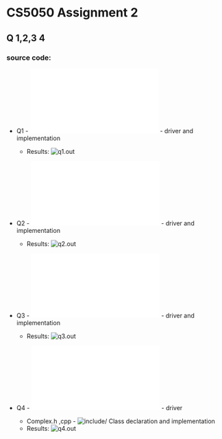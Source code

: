 # CS5050 Assignment 2

## Q 1,2,3 4

### source code:

* Q1 - ![src/q1.cpp](src/q1.cpp) - driver and implementation
  * Results: ![q1.out](q1.out)
  
* Q2 - ![src/q2.cpp](src/q2.cpp)  - driver and implementation
  * Results: ![q2.out](q2.out)
  
* Q3 - ![src/q3.cpp](src/q3.cpp)   - driver and implementation
  * Results: ![q3.out](q3.out)
  
* Q4 - ![src/q4.cpp](src/q4.cpp)   - driver
  * Complex.h ,cpp - ![include/](include/) Class declaration and implementation
  * Results: ![q4.out](q4.out)
  




